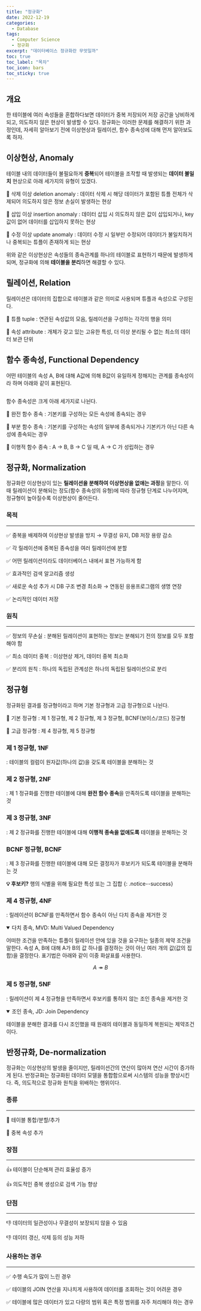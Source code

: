 ```yaml
---
title: "정규화"
date: 2022-12-19
categories:
  - Database
tags:
  - Computer Science
  - 정규화
excerpt: "데이터베이스 정규화란 무엇일까"
toc: true
toc_label: "목차"
toc_icon: bars
toc_sticky: true
---
```


## 개요

한 테이블에 여러 속성들을 혼합하다보면 데이터가 중복 저장되어 저장 공간을 낭비하게 되고, 의도하지 않은 현상이 발생할 수 있다. 정규화는 이러한 문제를 해결하기 위한 과정인데, 자세히 알아보기 전에 이상현상과 릴레이션, 함수 종속성에 대해 먼저 알아보도록 하자.

## 이상현상, Anomaly

테이블 내의 데이터들이 불필요하게 **중복**되어 테이블을 조작할 때 발생되는 **데이터 불일치** 현상으로 아래 세가지의 유형이 있겠다.

🔎 삭제 이상 deletion anomaly : 데이터 삭제 시 해당 데이터가 포함된 튜플 전체가 삭제되어 의도하지 않은 정보 손실이 발생하는 현상

🔎 삽입 이상 insertion anomaly : 데이터 삽입 시 의도하지 않은 값이 삽입되거나, key 값이 없어 데이터를 삽입하지 못하는 현상

🔎 수정 이상 update anomaly : 데이터 수정 시 일부만 수정되어 데이터가 불일치하거나 중복되는 튜플이 존재하게 되는 현상

위와 같은 이상현상은 속성들의 종속관계를 하나의 테이블로 표현하기 때문에 발생하게 되며, 정규화에 의해 **테이블을 분리**하면 해결할 수 있다.

## 릴레이션, Relation

릴레이션은 데이터의 집합으로 테이블과 같은 의미로 사용되며 튜플과 속성으로 구성된다.

🔎 튜플 tuple : 연관된 속성값의 모음, 릴레이션을 구성하는 각각의 행을 의미

🔎 속성 attribute : 개체가 갖고 있는 고유한 특성, 더 이상 분리될 수 없는 최소의 데이터 보관 단위

## 함수 종속성, Functional Dependency

어떤 테이블의 속성 A, B에 대해 A값에 의해 B값이 유일하게 정해지는 관계를 종속성이라 하며 아래와 같이 표현된다.

<figure class="align-center" style="width: 750px">
  <img src="{{ site.url }}{{ site.baseurl }}/assets/images/cs/database/nf.png" alt="">
</figure>

함수 종속성은 크게 아래 세가지로 나뉜다.

🔎 완전 함수 종속 : 기본키를 구성하는 모든 속성에 종속되는 경우

🔎 부분 함수 종속 : 기본키를 구성하는 속성의 일부에 종속되거나 기본키가 아닌 다른 속성에 종속되는 경우

🔎 이행적 함수 종속 : A → B, B → C 일 때, A → C 가 성립하는 경우

## 정규화, Normalization

정규화란 이상현상이 있는 **릴레이션을 분해하여 이상현상을 없애는 과정**을 말한다. 이 때 릴레이션이 분해되는 정도(함수 종속성의 유형)에 따라 정규형 단계로 나누어지며, 정규형이 높아질수록 이상현상이 줄어든다.

### 목적

---

✅ 중복을 배제하여 이상현상 발생을 방지 → 무결성 유지, DB 저장 용량 감소

✅ 각 릴레이션에 중복된 종속성을 여러 릴레이션에 분할

✅ 어떤 릴레이션이라도 데이터베이스 내에서 표현 가능하게 함

✅ 효과적인 검색 알고리즘 생성

✅ 새로운 속성 추가 시 DB 구조 변경 최소화 → 연동된 응용프로그램의 생명 연장

✅ 논리적인 데이터 저장

### 원칙

---

✅ 정보의 무손실 : 분해된 릴레이션이 표현하는 정보는 분해되기 전의 정보를 모두 포함해야 함

✅ 최소 데이터 중복 : 이상현상 제거, 데이터 중복 최소화

✅ 분리의 원칙 : 하나의 독립된 관계성은 하나의 독립된 릴레이션으로 분리

## 정규형

정규화된 결과를 정규형이라고 하며 기본 정규형과 고급 정규형으로 나뉜다.

🔎 기본 정규형 : 제 1 정규형, 제 2 정규형, 제 3 정규형, BCNF(보이스/코드) 정규형

🔎 고급 정규형 : 제 4 정규형, 제 5 정규형

### 제 1 정규형, 1NF

: 테이블의 컬럼이 원자값(하나의 값)을 갖도록 테이블을 분해하는 것

### 제 2 정규형, 2NF

: 제 1 정규화를 진행한 테이블에 대해 **완전 함수 종속**을 만족하도록 테이블을 분해하는 것

### 제 3 정규형, 3NF

: 제 2 정규화를 진행한 테이블에 대해 **이행적 종속을 없애도록** 테이블을 분해하는 것

### BCNF 정규형, BCNF

: 제 3 정규화를 진행한 테이블에 대해 모든 결정자가 후보키가 되도록 테이블을 분해하는 것

**💡 후보키?** 행의 식별을 위해 필요한 특성 또는 그 집합
{: .notice--success}

### 제 4 정규형, 4NF

: 릴레이션이 BCNF를 만족하면서 함수 종속이 아닌 다치 종속을 제거한 것

<details open>
<summary>다치 종속, MVD: Multi Valued Dependency</summary>
<div markdown="1">

어떠한 조건을 만족하는 튜플이 릴레이션 안에 있을 것을 요구하는 일종의 제약 조건을 말한다. 속성 A, B에 대해 A가 B의 값 하나를 결정하는 것이 아닌 여러 개의 값(값의 집합)을 결정한다. 표기법은 아래와 같이 이중 화살표를 사용한다.

$$ A ↠ B $$

</div>
</details>


### 제 5 정규형, 5NF

: 릴레이션이 제 4 정규형을 만족하면서 후보키를 통하지 않는 조인 종속을 제거한 것

<details open>
<summary>조인 종속, JD: Join Dependency</summary>
<div markdown="1">

테이블을 분해한 결과를 다시 조인했을 때 원래의 테이블과 동일하게 복원되는 제약조건이다.

</div>
</details>

## 반정규화, De-normalization

정규화는 이상현상의 발생을 줄이지만, 릴레이션간의 연산이 많아져 연산 시간이 증가하게 된다. 반정규화는 정규화된 데이터 모델을 통합함으로써 시스템의 성능을 향상시킨다. 즉, 의도적으로 정규화 원칙을 위배하는 행위이다.

### 종류

---

🔎 테이블 통합/분할/추가

🔎 중복 속성 추가

### 장점

---

👍 테이블이 단순해져 관리 효율성 증가

👍 의도적인 중복 생성으로 검색 기능 향상

### 단점

---

👎 데이터의 일관성이나 무결성이 보장되지 않을 수 있음

👎 데이터 갱신, 삭제 등의 성능 저하

### 사용하는 경우

---

✅ 수행 속도가 많이 느린 경우

✅ 테이블의 JOIN 연산을 지나치게 사용하여 데이터를 조회하는 것이 어려운 경우

✅ 테이블에 많은 데이터가 있고 다량의 범위 혹은 특정 범위를 자주 처리해야 하는 경우